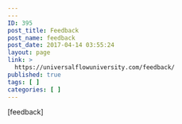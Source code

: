 ```yaml
---
---
ID: 395
post_title: Feedback
post_name: feedback
post_date: 2017-04-14 03:55:24
layout: page
link: >
  https://universalflowuniversity.com/feedback/
published: true
tags: [ ]
categories: [ ]
---
```

[feedback]